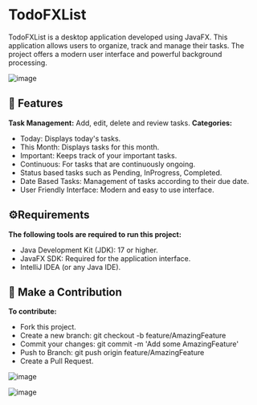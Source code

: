 # TodoFXList

TodoFXList is a desktop application developed using JavaFX. This application allows users to organize, track and manage their tasks. The project offers a modern user interface and powerful background processing.

![image](https://github.com/user-attachments/assets/dbfb1b9c-8741-4425-8571-c21461262111)

## 🚀 Features

**Task Management:** Add, edit, delete and review tasks.
**Categories:**
- Today: Displays today's tasks.
- This Month: Displays tasks for this month.
- Important: Keeps track of your important tasks.
- Continuous: For tasks that are continuously ongoing.
- Status based tasks such as Pending, InProgress, Completed.
- Date Based Tasks: Management of tasks according to their due date.
- User Friendly Interface: Modern and easy to use interface.

## ⚙️Requirements

**The following tools are required to run this project:**
- Java Development Kit (JDK): 17 or higher.
- JavaFX SDK: Required for the application interface.
- IntelliJ IDEA (or any Java IDE).

## 🤝 Make a Contribution

**To contribute:**
- Fork this project.
- Create a new branch: git checkout -b feature/AmazingFeature
- Commit your changes: git commit -m 'Add some AmazingFeature'
- Push to Branch: git push origin feature/AmazingFeature
- Create a Pull Request.

![image](https://github.com/user-attachments/assets/9f10ec27-1e31-4109-9041-64264bb9cd73)

![image](https://github.com/user-attachments/assets/fbb24164-d86c-4918-b024-bc181123f82d)

